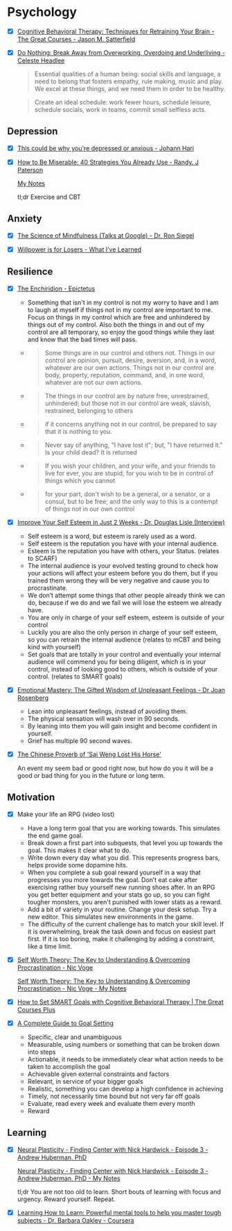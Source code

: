 # Psychology

  - [x] [Cognitive Behavioral Therapy: Techniques for Retraining Your Brain - The Great Courses - Jason M. Satterfield](https://www.thegreatcourses.com/courses/cognitive-behavioral-therapy-techniques-for-retraining-your-brain)

  - [x] [Do Nothing: Break Away from Overworking, Overdoing and Underliving - Celeste Headlee](https://www.goodreads.com/book/show/52668196-do-nothing)

    > Essential qualities of a human being: social skills and language, a need to belong that fosters empathy, rule making, music and play. We excel at these things, and we need them in order to be healthy.

    > Create an ideal schedule: work fewer hours, schedule leisure, schedule socials, work in teams, commit small selfless acts.


## Depression

  - [x] [This could be why you're depressed or anxious - Johann Hari](https://www.ted.com/talks/johann_hari_this_could_be_why_you_re_depressed_or_anxious?language=en)
  - [x] [How to Be Miserable: 40 Strategies You Already Use - Randy. J Paterson](https://www.amazon.co.uk/How-Be-Miserable-Strategies-Already/dp/1626254060#:~:text=Book%20Description,ranks%20of%20happy%20people%20everywhere!)

      [My Notes](https://github.com/awalterschulze/learning/blob/master/HowToBeMiserable.md)
      
      tl;dr Exercise and CBT
  
## Anxiety

  - [x] [The Science of Mindfulness (Talks at Google) - Dr. Ron Siegel](https://www.youtube.com/watch?v=aPlG_w40qOE)

  - [x] [Willpower is for Losers - What I've Learned](https://www.youtube.com/watch?v=k2Wcu6aGyz8)

## Resilience

  - [x] [The Enchiridion - Epictetus](https://www.stmarys-ca.edu/sites/default/files/attachments/files/Enchiridion.pdf)
    * Something that isn't in my control is not my worry to have and I am to laugh at myself if things not in my control are important to me. Focus on things in my control which are free and unhindered by things out of my control.  Also both the things in and out of my control are all temporary, so enjoy the good things while they last and know that the bad times will pass.
    * > Some things are in our control and others not. Things in our control are opinion, pursuit, desire, aversion, and, in a word, whatever are our own actions. Things not in our control are body, property, reputation, command, and, in one word, whatever are not our own actions.
    * > The things in our control are by nature free, unrestrained, unhindered; but those not in our control are weak, slavish, restrained, belonging to others
    * > if it concerns anything not in our control, be prepared to say that it is nothing to you.
    * > Never say of anything, "I have lost it"; but, "I have returned it." Is your child dead? It is returned
    * > If you wish your children, and your wife, and your friends to live for ever, you are stupid; for you wish to be in control of things which you cannot
    * > for your part, don't wish to be a general, or a senator, or a consul, but to be free; and the only way to this is a contempt of things not in our own control 

  - [x] [Improve Your Self Esteem in Just 2 Weeks - Dr. Douglas Lisle (Interview)](https://www.youtube.com/watch?v=YxolxJWj-h4) 
    * Self esteem is a word, but esteem is rarely used as a word.
    * Self esteem is the reputation you have with your internal audience.
    * Esteem is the reputation you have with others, your Status. (relates to SCARF)
    * The internal audience is your evolved testing ground to check how your actions will affect your esteem before you do them, but if you trained them wrong they will be very negative and cause you to procrastinate.
    * We don’t attempt some things that other people already think we can do, because if we do and we fail we will lose the esteem we already have.
    * You are only in charge of your self esteem, esteem is outside of your control
    * Luckily you are also the only person in charge of your self esteem, so you can retrain the internal audience (relates to mCBT and being kind with yourself)
    * Set goals that are totally in your control and eventually your internal audience will commend you for being diligent, which is in your control, instead of looking good to others, which is outside of your control. (relates to SMART goals)

  - [x] [Emotional Mastery: The Gifted Wisdom of Unpleasant Feelings - Dr Joan Rosenberg](https://www.youtube.com/watch?v=EKy19WzkPxE)
  
    * Lean into unpleasant feelings, instead of avoiding them.
    * The physical sensation will wash over in 90 seconds.
    * By leaning into them you will gain insight and become confident in yourself.
    * Grief has multiple 90 second waves.
    
  - [x] [The Chinese Proverb of 'Sai Weng Lost His Horse'](https://www.thoughtco.com/chinese-proverbs-sai-weng-lost-his-horse-2278437)

    An event my seem bad or good right now, but how do you it will be a good or bad thing for you in the future or long term.
    
## Motivation

  - [x] Make your life an RPG (video lost)
    
    - Have a long term goal that you are working towards. This simulates the end game goal.
    - Break down a first part into subquests, that level you up towards the goal. This makes it clear what to do.
    - Write down every day what you did. This represents progress bars, helps provide some dopamine hits.
    - When you complete a sub goal reward yourself in a way that progresses you more towards the goal. Don’t eat cake after exercising rather buy yourself new running shoes after.  In an RPG you get better equipment and your stats go up, so you can fight tougher monsters, you aren't punished with lower stats as a reward.
    - Add a bit of variety in your routine. Change your desk setup. Try a new editor.  This simulates new environments in the game.
    - The difficulty of the current challenge has to match your skill level. If it is overwhelming, break the task down and focus on easiest part first. If it is too boring, make it challenging by adding a constraint, like a time limit.

  - [x] [Self Worth Theory: The Key to Understanding & Overcoming Procrastination - Nic Voge](https://www.youtube.com/watch?v=52lZmIafep4)

    [Self Worth Theory: The Key to Understanding & Overcoming Procrastination - Nic Voge - My Notes](https://github.com/awalterschulze/learning/blob/master/ProcrastinationNicVoge.md)
      
  - [x] [How to Set SMART Goals with Cognitive Behavioral Therapy | The Great Courses Plus](https://www.youtube.com/watch?v=DzslQOcmuxM)
  - [x] [A Complete Guide to Goal Setting](https://www.youtube.com/watch?v=XpKvs-apvOs)
  
    - Specific, clear and unambiguous
    - Measurable, using numbers or something that can be broken down into steps 
    - Actionable, it needs to be immediately clear what action needs to be taken to accomplish the goal
    - Achievable given external constraints and factors
    - Relevant, in service of your bigger goals
    - Realistic, something you can develop a high confidence in achieving 
    - Timely, not necessarily time bound but not very far off goals
    - Evaluate, read every week and evaluate them every month 
    - Reward 

## Learning

 - [x] [Neural Plasticity - Finding Center with Nick Hardwick - Episode 3 - Andrew Huberman, PhD](https://podcasts.apple.com/us/podcast/episode-3-andrew-huberman-phd/id1477772341?i=1000452039176)

    [Neural Plasticity - Finding Center with Nick Hardwick - Episode 3 - Andrew Huberman, PhD - My Notes](https://github.com/awalterschulze/learning/blob/master/NeuralPlasticityAndrewHuberman.md)

    tl;dr You are not too old to learn. Short bouts of learning with focus and urgency. Reward yourself. Repeat.
    
 - [x] [Learning How to Learn: Powerful mental tools to help you master tough subjects - Dr. Barbara Oakley - Coursera](https://www.coursera.org/learn/learning-how-to-learn)

